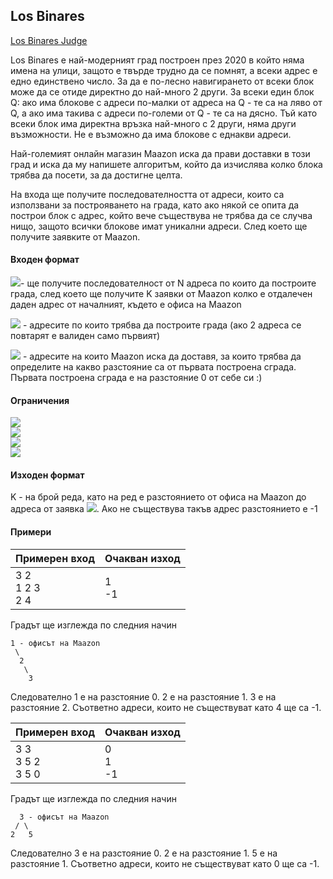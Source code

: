 ## Los Binares 
[Los Binares Judge](https://www.hackerrank.com/contests/practice-5-sda/challenges/los-binares)

Los Binares е най-модерният град построен през 2020 в който няма имена на улици, защото е твърде трудно да се помнят, а всеки адрес е едно единствено число. За да е по-лесно навигирането от всеки блок може да се отиде директно до най-много 2 други. За всеки един блок Q: ако има блокове с адреси по-малки от адреса на Q - те са на ляво от Q, а ако има такива с адреси по-големи от Q - те са на дясно. Тъй като всеки блок има директна връзка най-много с 2 други, няма други възможности. Не е възможно да има блокове с еднакви адреси.

Най-големият онлайн магазин Maazon иска да прави доставки в този град и иска да му напишете алгоритъм, който да изчислява колко блока трябва да посети, за да достигне целта.

На входа ще получите последователността от адреси, които са използвани за построяването на града, като ако някой се опита да построи блок с адрес, който вече съществува не трябва да се случва нищо, защото всички блокове имат уникални адреси. След което ще получите заявките от Maazon.

#### Входен формат

<img src="https://latex.codecogs.com/svg.latex?\Large&space;N,К">- ще получите последователност от N адреса по които да построите града, след което ще получите K заявки от Maazon колко е отдалечен даден адрес от началният, където е офиса на Maazon

<img src="https://latex.codecogs.com/svg.latex?\Large&space;B_1,B_2,...,B_N"> - адресите по които трябва да построите града (ако 2 адреса се повтарят е валиден само първият)

<img src="https://latex.codecogs.com/svg.latex?\Large&space;R_1,R_2,...,R_K"> - адресите на които Maazon иска да доставя, за които трябва да определите на какво разстояние са от първата построена сграда. Първата построена сграда е на разстояние 0 от себе си :)

#### Ограничения
<img src="https://latex.codecogs.com/svg.latex?\Large&space;1\le{N}\le{10^5}"><br>
<img src="https://latex.codecogs.com/svg.latex?\Large&space;1\le{N}\le{10^5}"><br>
<img src="https://latex.codecogs.com/svg.latex?\Large&space;INT_MIN\le{B_i}\le{INT_MAX}"><br>
<img src="https://latex.codecogs.com/svg.latex?\Large&space;INT_MIN\le{R_i}\le{INT_MAX}">

#### Изходен формат

K - на брой реда, като на ред
е разстоянието от офиса на Maazon до адреса от заявка <img src="https://latex.codecogs.com/svg.latex?\Large&space;R_i">. Ако не съществува такъв адрес разстоянието е -1

#### Примери

Примерен вход|Oчакван изход
-|-
3 2<br>1 2 3<br>2 4|1<br>-1

Градът ще изглежда по следния начин
```
1 - офисът на Maazon
 \ 
  2
   \ 
    3
```
Следователно 1 е на разстояние 0. 2 е на разстояние 1. 3 е на разстояние 2. Съответно адреси, които не съществуват като 4 ще са -1.

Примерен вход|Oчакван изход
-|-
3 3<br>3 5 2<br>3 5 0|0<br>1<br>-1

Градът ще изглежда по следния начин
```
  3 - офисът на Maazon
 / \
2   5
```
Следователно 3 е на разстояние 0. 2 е на разстояние 1. 5 е на разстояние 1. Съответно адреси, които не съществуват като 0 ще са -1.
